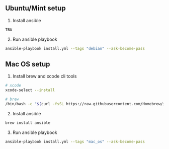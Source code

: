 ## Ubuntu/Mint setup

1. Install ansible
```bash
TBA
```

2. Run ansible playbook
```bash
ansible-playbook install.yml --tags "debian" --ask-become-pass
```

## Mac OS setup
1. Install brew and xcode cli tools 
```bash
# xcode
xcode-select --install

# brew
/bin/bash -c "$(curl -fsSL https://raw.githubusercontent.com/Homebrew/install/master/install.sh)"
```

2. Install ansible
```bash
brew install ansible
```

3. Run ansible playbook
```bash
ansible-playbook install.yml --tags "mac_os" --ask-become-pass
```